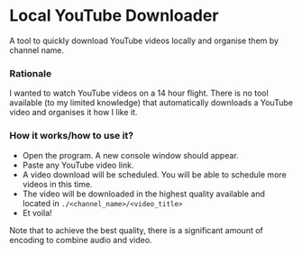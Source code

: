 # Local YouTube Downloader
A tool to quickly download YouTube videos locally and organise them by channel name. 

### Rationale
I wanted to watch YouTube videos on a 14 hour flight. There is no tool available (to my limited knowledge) that automatically downloads a YouTube video and organises it how I like it.

### How it works/how to use it?
- Open the program. A new console window should appear.
- Paste any YouTube video link.
- A video download will be scheduled. You will be able to schedule more videos in this time.
- The video will be downloaded in the highest quality available and located in `./<channel_name>/<video_title>`
- Et voila!

Note that to achieve the best quality, there is a significant amount of encoding to combine audio and video.
